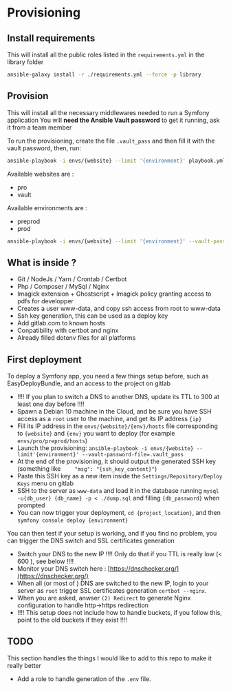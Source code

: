 # Provisioning

## Install requirements

This will install all the public roles listed in the `requirements.yml` in the library folder

```bash
ansible-galaxy install -r ./requirements.yml --force -p library
```

## Provision

This will install all the necessary middlewares needed to run a Symfony application
You will **need the Ansible Vault password** to get it running, ask it from a team member

To run the provisioning, create the file `.vault_pass` and then fill it with the vault password, then, run:

```bash
ansible-playbook -i envs/{website} --limit '{environment}' playbook.yml --ask-vault-pass
```

Available websites are :
* pro
* vault

Available environments are :
* preprod
* prod

```bash
ansible-playbook -i envs/{website} --limit '{environment}' --vault-password-file=.vault_pass
```

## What is inside ?

* Git / NodeJs / Yarn / Crontab / Certbot
* Php / Composer / MySql / Nginx
* Imagick extension + Ghostscript + Imagick policy granting access to pdfs for developper
* Creates a user www-data, and copy ssh access from root to www-data
* Ssh key generation, this can be used as a deploy key
* Add gitlab.com to known hosts
* Conpatibility with certbot and nginx
* Already filled dotenv files for all platforms

## First deployment

To deploy a Symfony app, you need a few things setup before, such as EasyDeployBundle, and an access to the project on gitlab

* ‼️‼️ If you plan to switch a DNS to another DNS, update its TTL to 300 at least one day before ‼️‼️
* Spawn a Debian 10 machine in the Cloud, and be sure you have SSH access as a `root` user to the machine, and get its IP address `{ip}`
* Fill its IP address in the `envs/{website}/{env}/hosts` file corresponding to `{website}` and `{env}` you want to deploy (for example `envs/pro/preprod/hosts`)
* Launch the provisioning: `ansible-playbook -i envs/{website} --limit'{environment}' --vault-password-file=.vault_pass`
* At the end of the provisioning, it should output the generated SSH key (something like `    "msg": "{ssh_key_content}"`)
* Paste this SSH key as a new item inside the `Settings/Repository/Deploy Keys` menu on gitlab
* SSH to the server as `www-data` and load it in the database running `mysql -u{db_user} {db_name} -p < ./dump.sql` and filling `{db_password}` when prompted
* You can now trigger your deployment, `cd {project_location}`, and then `symfony console deploy {environment}`

You can then test if your setup is working, and if you find no problem, you can trigger the DNS switch and SSL certificates generation

* Switch your DNS to the new IP ‼️‼️ Only do that if you TTL is really low (< 600 ), see below ‼️‼️
* Monitor your DNS switch here : [https://dnschecker.org/](https://dnschecker.org/)
* When all (or most of ) DNS are switched to the new IP, login to your server as `root` trigger SSL certificates generation `certbot --nginx`.
* When you are asked, anwser `(2) Redirect` to generate Nginx configuration to handle http->https redirection
* ‼️‼️ This setup does not include how to handle buckets, if you follow this, point to the old buckets if they exist ‼️‼️

## TODO

This section handles the things I would like to add to this repo to make it really better

* Add a role to handle generation of the `.env` file.
